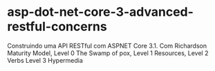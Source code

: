 # asp-dot-net-core-3-advanced-restful-concerns
Construindo uma API RESTful com ASPNET Core 3.1. Com Richardson Maturity Model, Level 0 The Swamp of pox, Level 1 Resources, Level 2 Verbs Level 3 Hypermedia
